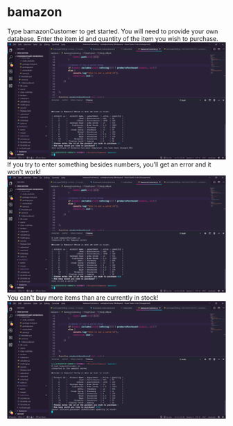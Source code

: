 # bamazon
Type bamazonCustomer to get started. You will need to provide your own database. 
Enter the item id and quantity of the item you wish to purchase. 
![Image1](./bam1.png)
If you try to enter something besides numbers, you'll get an error and it won't work!
![Image2](./bam2.png)
You can't buy more items than are currently in stock!
![Image3](./bam3.png)